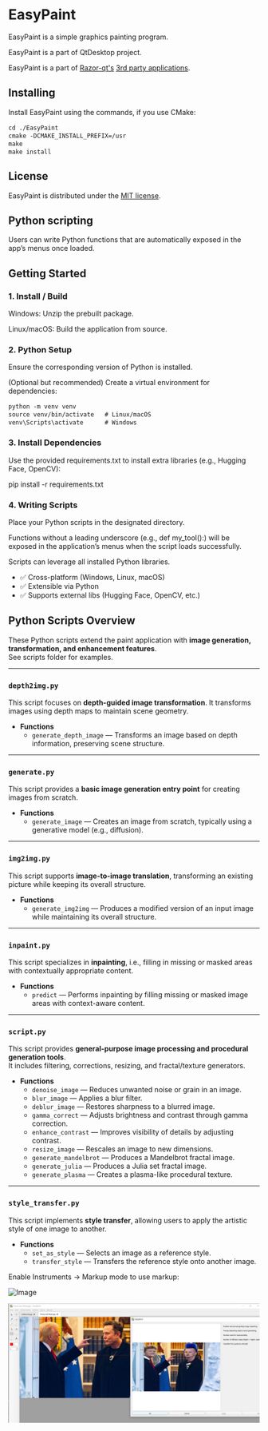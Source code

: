 EasyPaint
=========

EasyPaint is a simple graphics painting program.

EasyPaint is a part of QtDesktop project.

EasyPaint is a part of [Razor-qt's](https://github.com/Razor-qt) [3rd party applications](https://github.com/Razor-qt/razor-qt/wiki/3rd-party-applications).

Installing
----------

Install EasyPaint using the commands, if you use CMake:

    cd ./EasyPaint
    cmake -DCMAKE_INSTALL_PREFIX=/usr
    make
    make install

License
-------

EasyPaint is distributed under the [MIT license](http://www.opensource.org/licenses/MIT).

Python scripting
----------------

Users can write Python functions that are automatically exposed in the app’s menus once loaded.

## Getting Started
### 1. Install / Build

Windows: Unzip the prebuilt package.

Linux/macOS: Build the application from source.

### 2. Python Setup

Ensure the corresponding version of Python is installed.

(Optional but recommended) Create a virtual environment for dependencies:

    python -m venv venv
    source venv/bin/activate   # Linux/macOS
    venv\Scripts\activate      # Windows

### 3. Install Dependencies

Use the provided requirements.txt to install extra libraries (e.g., Hugging Face, OpenCV):

pip install -r requirements.txt

### 4. Writing Scripts

Place your Python scripts in the designated directory.

Functions without a leading underscore (e.g., def my_tool():) will be exposed in the application’s menus when the script loads successfully.

Scripts can leverage all installed Python libraries.

- ✅ Cross-platform (Windows, Linux, macOS)
- ✅ Extensible via Python
- ✅ Supports external libs (Hugging Face, OpenCV, etc.)

## Python Scripts Overview

These Python scripts extend the paint application with **image generation, transformation, and enhancement features**.  
See scripts folder for examples.

---

### `depth2img.py`
This script focuses on **depth-guided image transformation**. It transforms images using depth maps to maintain scene geometry.

- **Functions**
  - `generate_depth_image` — Transforms an image based on depth information, preserving scene structure.

---

### `generate.py`
This script provides a **basic image generation entry point** for creating images from scratch.

- **Functions**
  - `generate_image` — Creates an image from scratch, typically using a generative model (e.g., diffusion).

---

### `img2img.py`
This script supports **image-to-image translation**, transforming an existing picture while keeping its overall structure.

- **Functions**
  - `generate_img2img` — Produces a modified version of an input image while maintaining its overall structure.

---

### `inpaint.py`
This script specializes in **inpainting**, i.e., filling in missing or masked areas with contextually appropriate content.

- **Functions**
  - `predict` — Performs inpainting by filling missing or masked image areas with context-aware content.

---

### `script.py`
This script provides **general-purpose image processing and procedural generation tools**.  
It includes filtering, corrections, resizing, and fractal/texture generators.

- **Functions**
  - `denoise_image` — Reduces unwanted noise or grain in an image.  
  - `blur_image` — Applies a blur filter.  
  - `deblur_image` — Restores sharpness to a blurred image.  
  - `gamma_correct` — Adjusts brightness and contrast through gamma correction.  
  - `enhance_contrast` — Improves visibility of details by adjusting contrast.  
  - `resize_image` — Rescales an image to new dimensions.  
  - `generate_mandelbrot` — Produces a Mandelbrot fractal image.  
  - `generate_julia` — Produces a Julia set fractal image.  
  - `generate_plasma` — Creates a plasma-like procedural texture.

---

### `style_transfer.py`
This script implements **style transfer**, allowing users to apply the artistic style of one image to another.

- **Functions**
  - `set_as_style` — Selects an image as a reference style.  
  - `transfer_style` — Transfers the reference style onto another image.

Enable Instruments -> Markup mode to use markup:

<img width="522" height="472" alt="Image" src="https://github.com/user-attachments/assets/1c988672-5008-48d5-afaf-e952605495f3" />

![image](EasyPaint_demo.jpg)
